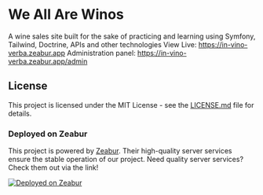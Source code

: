 # We All Are Winos
A wine sales site built for the sake of practicing and learning using Symfony, Tailwind, Doctrine, APIs and other technologies 
View Live: https://in-vino-verba.zeabur.app
Administration panel: https://in-vino-verba.zeabur.app/admin

## License

This project is licensed under the MIT License - see the [LICENSE.md](LICENSE.md) file for details. 


### Deployed on Zeabur

This project is powered by [Zeabur](https://zeabur.com?referralCode=Codennnn&utm_source=Codennnn). Their high-quality server services ensure the stable operation of our project. Need quality server services? Check them out via the link!

[![Deployed on Zeabur](https://zeabur.com/deployed-on-zeabur-dark.svg)](https://zeabur.com?referralCode=Teosany&utm_source=Teosany)
